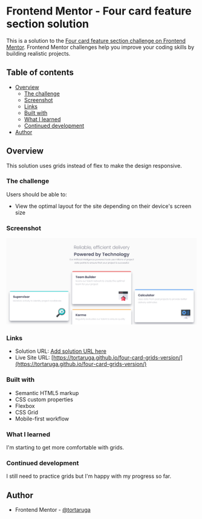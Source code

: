 # Frontend Mentor - Four card feature section solution

This is a solution to the [Four card feature section challenge on Frontend Mentor](https://www.frontendmentor.io/challenges/four-card-feature-section-weK1eFYK). Frontend Mentor challenges help you improve your coding skills by building realistic projects. 

## Table of contents

- [Overview](#overview)
  - [The challenge](#the-challenge)
  - [Screenshot](#screenshot)
  - [Links](#links)
  - [Built with](#built-with)
  - [What I learned](#what-i-learned)
  - [Continued development](#continued-development)
- [Author](#author)

## Overview

This solution uses grids instead of flex to make the design responsive. 

### The challenge

Users should be able to:

- View the optimal layout for the site depending on their device's screen size

### Screenshot

![](./images/Screenshot%202024-06-13%20at%2021-23-52%20Frontend%20Mentor%20Four%20card%20feature%20section.png)

### Links

- Solution URL: [Add solution URL here](https://your-solution-url.com)
- Live Site URL: [https://tortaruga.github.io/four-card-grids-version/](https://tortaruga.github.io/four-card-grids-version/)

### Built with

- Semantic HTML5 markup
- CSS custom properties
- Flexbox
- CSS Grid
- Mobile-first workflow

### What I learned

I'm starting to get more comfortable with grids.

### Continued development

I still need to practice grids but I'm happy with my progress so far.

## Author

- Frontend Mentor - [@tortaruga](https://www.frontendmentor.io/profile/tortaruga)
